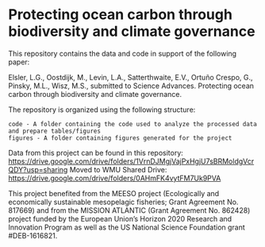 # Protecting ocean carbon through biodiversity and climate governance
This repository contains the data and code in support of the following paper: 

Elsler, L.G., Oostdijk, M., Levin, L.A., Satterthwaite, E.V., Ortuño Crespo, G., Pinsky, M.L., Wisz, M.S., submitted to Science Advances. Protecting ocean carbon through biodiversity and climate governance.

The repository is organized using the following structure:

    code - A folder containing the code used to analyze the processed data and prepare tables/figures
    figures - A folder containing figures generated for the project
     

Data from this project can be found in this repository: https://drive.google.com/drive/folders/1VrnDJMgjVajPxHgjU7sBRMoldgVcrQDY?usp=sharing
Moved to WMU Shared Drive: https://drive.google.com/drive/folders/0AHmFK4vytFM7Uk9PVA

This project benefited from the MEESO project (Ecologically and economically sustainable mesopelagic fisheries; Grant Agreement No. 817669) and from the MISSION ATLANTIC (Grant Agreement No. 862428) project funded by the European Union’s Horizon 2020 Research and Innovation Program as well as the US National Science Foundation grant #DEB-1616821.
